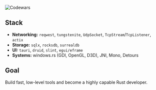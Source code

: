 ![Codewars](https://github.r2v.ch/codewars?user=SanseLGUH)
## Stack

- **Networking:** `reqwest`, `tungstenite`, `UdpSocket`, `TcpStream`/`TcpListener`, `actix`
- **Storage:** `sqlx`, `rocksdb`, `surrealdb`
- **UI:** `tauri`, `druid`, `slint`, `egui/eframe`
- **Systems:** windows.rs (GDI, OpenGL, D3D), JNI, Mono, Detours

## Goal

Build fast, low-level tools and become a highly capable Rust developer.
